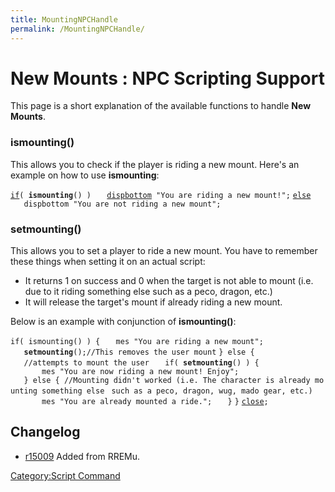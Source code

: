 ```yaml
---
title: MountingNPCHandle
permalink: /MountingNPCHandle/
---
```


New Mounts : NPC Scripting Support
==================================

This page is a short explanation of the available functions to handle **New Mounts**.

### ismounting()

This allows you to check if the player is riding a new mount. Here's an example on how to use **ismounting**:

[`if`](if)`( `**`ismounting`**`() )`
`   `[`dispbottom`](dispbottom)` "You are riding a new mount!";`
[`else`](else)
`   dispbottom "You are not riding a new mount";`

### setmounting()

This allows you to set a player to ride a new mount. You have to remember these things when setting it on an actual script:

-   It returns 1 on success and 0 when the target is not able to mount (i.e. due to it riding something else such as a peco, dragon, etc.)
-   It will release the target's mount if already riding a new mount.

Below is an example with conjunction of **ismounting()**:

`if( ismounting() ) {`
`   mes "You are riding a new mount";`
`   `**`setmounting`**`();//This removes the user mount`
`} else {`
`   //attempts to mount the user`
`   if( `**`setmounting`**`() ) { `
`       mes "You are now riding a new mount! Enjoy";`
`   } else { //Mounting didn't worked (i.e. The character is already mounting something else `
`such as a peco, dragon, wug, mado gear, etc.)`
`       mes "You are already mounted a ride.";`
`   }`
`}`
[`close`](close)`;`

Changelog
---------

-   [r15009](http://sourceforge.net/apps/trac/rathena/changeset/15009) Added from RREMu.

[Category:Script Command](Category:Script_Command)
